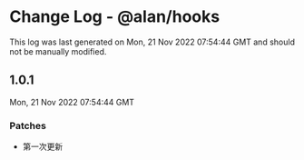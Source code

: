 # Change Log - @alan/hooks

This log was last generated on Mon, 21 Nov 2022 07:54:44 GMT and should not be manually modified.

## 1.0.1
Mon, 21 Nov 2022 07:54:44 GMT

### Patches

- 第一次更新

